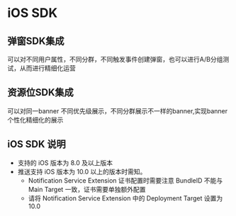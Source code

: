 # iOS SDK

## 弹窗SDK集成

可以对不同用户属性，不同分群，不同触发事件创建弹窗，也可以进行A/B分组测试，从而进行精细化运营

## 资源位SDK集成

可以对同一banner 不同优先级展示，不同分群展示不一样的banner,实现banner个性化精细化的展示

## iOS SDK 说明

* 支持的 iOS 版本为 8.0 及以上版本
* 推送支持 iOS 版本为 10.0 以上的版本时需知。
  * Notification Service Extension 证书配置时需要注意 BundleID 不能与 Main Target 一致，证书需要单独额外配置
  * 请将 Notification Service Extension 中的 Deployment Target 设置为 10.0


